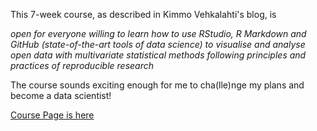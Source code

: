 
This 7-week course, as described in Kimmo Vehkalahti's blog, is

*open for everyone willing to learn how to use RStudio, R Markdown and GitHub (state-of-the-art tools of data science) to visualise and analyse open data with multivariate statistical methods following principles and practices of reproducible research*

The course sounds exciting enough for me to cha(lle)nge my plans and become a data scientist!

[Course Page is here](https://anpumi.github.io/IODS-project/)
